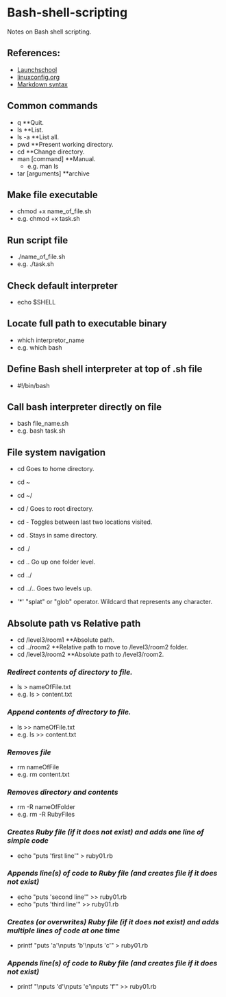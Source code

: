 # Bash-shell-scripting
Notes on Bash shell scripting.

## References:
* [Launchschool](https://launchschool.com/books/command_line/read/introduction)
* [linuxconfig.org](https://linuxconfig.org/bash-scripting-tutorial-for-beginners)
* [Markdown syntax](https://guides.github.com/features/mastering-markdown/#syntax)

## Common commands
* q               **Quit.
* ls              **List.
* ls -a           **List all.
* pwd             **Present working directory.
* cd              **Change directory.
* man [command]   **Manual.
	* e.g. man ls
* tar [arguments] **archive


## Make file executable
* chmod +x name_of_file.sh
* e.g. chmod +x task.sh

## Run script file
* ./name_of_file.sh
* e.g. ./task.sh

## Check default interpreter
* echo $SHELL


## Locate full path to executable binary
* which interpretor_name
* e.g. which bash


## Define Bash shell interpreter at top of .sh file
* #!/bin/bash


## Call bash interpreter directly on file
* bash file_name.sh
* e.g. bash task.sh


## File system navigation
* cd       Goes to home directory.
* cd ~   
* cd ~/  

* cd /     Goes to root directory.

* cd -     Toggles between last two locations visited.

* cd .     Stays in same directory.
* cd ./

* cd ..    Go up one folder level.
* cd ../

* cd ../.. Goes two levels up.

* '*'  "splat" or "glob" operator. Wildcard that represents any character.

## Absolute path vs Relative path
* cd /level3/room1    **Absolute path.
* cd ../room2         **Relative path to move to /level3/room2 folder.
* cd /level3/room2    **Absolute path to /level3/room2.



### *Redirect contents of directory to file.*
* ls > nameOfFile.txt
* e.g. ls > content.txt

### *Append contents of directory to file.*
* ls >> nameOfFile.txt
* e.g. ls >> content.txt

### *Removes file*
* rm nameOfFile
* e.g. rm content.txt

### *Removes directory and contents*
* rm -R nameOfFolder
* e.g. rm -R RubyFiles

### *Creates Ruby file (if it does not exist) and adds one line of simple code*
* echo "puts 'first line'" > ruby01.rb

### *Appends line(s) of code to Ruby file (and creates file if it does not exist)*
* echo "puts 'second line'" >> ruby01.rb
* echo "puts 'third line'" >> ruby01.rb

### *Creates (or overwrites) Ruby file (if it does not exist) and adds multiple lines of code at one time*
* printf "puts 'a'\nputs 'b'\nputs 'c'" > ruby01.rb

### *Appends line(s) of code to Ruby file (and creates file if it does not exist)*
* printf "\nputs 'd'\nputs 'e'\nputs 'f'" >> ruby01.rb
